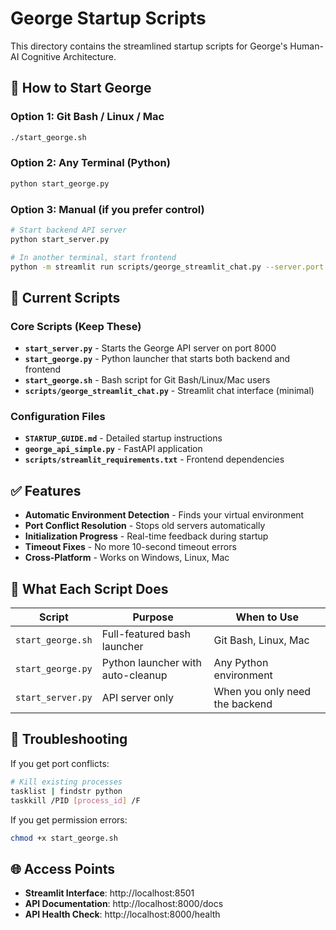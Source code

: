 # George Startup Scripts

This directory contains the streamlined startup scripts for George's Human-AI Cognitive Architecture.

## 🚀 How to Start George

### Option 1: Git Bash / Linux / Mac
```bash
./start_george.sh
```

### Option 2: Any Terminal (Python)
```bash
python start_george.py
```

### Option 3: Manual (if you prefer control)
```bash
# Start backend API server
python start_server.py

# In another terminal, start frontend
python -m streamlit run scripts/george_streamlit_chat.py --server.port 8501
```

## 📁 Current Scripts

### Core Scripts (Keep These)
- **`start_server.py`** - Starts the George API server on port 8000
- **`start_george.py`** - Python launcher that starts both backend and frontend
- **`start_george.sh`** - Bash script for Git Bash/Linux/Mac users  
- **`scripts/george_streamlit_chat.py`** - Streamlit chat interface (minimal)

### Configuration Files
- **`STARTUP_GUIDE.md`** - Detailed startup instructions
- **`george_api_simple.py`** - FastAPI application
- **`scripts/streamlit_requirements.txt`** - Frontend dependencies

## ✅ Features

- **Automatic Environment Detection** - Finds your virtual environment
- **Port Conflict Resolution** - Stops old servers automatically  
- **Initialization Progress** - Real-time feedback during startup
- **Timeout Fixes** - No more 10-second timeout errors
- **Cross-Platform** - Works on Windows, Linux, Mac

## 🎯 What Each Script Does

| Script | Purpose | When to Use |
|--------|---------|-------------|
| `start_george.sh` | Full-featured bash launcher | Git Bash, Linux, Mac |
| `start_george.py` | Python launcher with auto-cleanup | Any Python environment |
| `start_server.py` | API server only | When you only need the backend |

## 🔧 Troubleshooting

If you get port conflicts:
```bash
# Kill existing processes
tasklist | findstr python
taskkill /PID [process_id] /F
```

If you get permission errors:
```bash
chmod +x start_george.sh
```

## 🌐 Access Points

- **Streamlit Interface**: http://localhost:8501
- **API Documentation**: http://localhost:8000/docs
- **API Health Check**: http://localhost:8000/health
